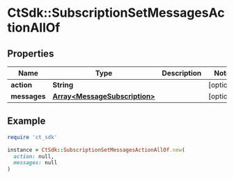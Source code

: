 # CtSdk::SubscriptionSetMessagesActionAllOf

## Properties

| Name | Type | Description | Notes |
| ---- | ---- | ----------- | ----- |
| **action** | **String** |  | [optional] |
| **messages** | [**Array&lt;MessageSubscription&gt;**](MessageSubscription.md) |  | [optional] |

## Example

```ruby
require 'ct_sdk'

instance = CtSdk::SubscriptionSetMessagesActionAllOf.new(
  action: null,
  messages: null
)
```

